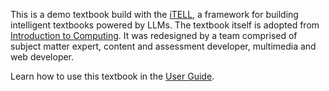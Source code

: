 <i-image src="/images/itell.svg" alt="iTELL logo" width="180" height="180" expandable="false" priority="true">
</i-image>

This is a demo textbook build with the [iTELL](https://github.com/learlab/itell), a framework for building intelligent textbooks powered by LLMs. The textbook itself is adopted from [Introduction to Computing](https://www.goodreads.com/book/show/55704920-introduction-to-computing). It was redesigned by a team comprised of subject matter expert,
content and assessment developer, multimedia and web developer.

Learn how to use this textbook in the <a href="/guide">User Guide</a>.
